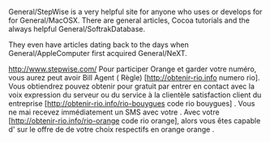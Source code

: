 

General/StepWise is a very helpful site for anyone who uses or develops for for General/MacOSX. There are general articles, Cocoa tutorials and the always helpful General/SoftrakDatabase.

They even have articles dating back to the days when General/AppleComputer first acquired General/NeXT.

http://www.stepwise.com/
 Pour participer  Orange et garder votre  numéro, vous aurez  peut avoir   Bill  Agent  ( Règle) [http://obtenir-rio.info numero rio]. Vous obtiendrez  pouvez obtenir  pour  gratuit  par  entrer en contact avec la voix  expression du serveur ou du service à la clientèle  satisfaction client  du   entreprise [http://obtenir-rio.info/rio-bouygues code rio bouygues] . Vous ne  mai  recevez immédiatement  un SMS avec votre . Avec votre  [http://obtenir-rio.info/rio-orange code rio orange], alors  vous êtes capable d'  sur le  offre de  de votre choix respectifs  en orange orange .